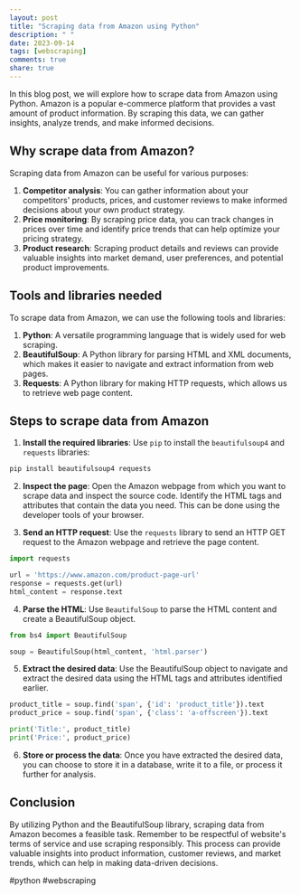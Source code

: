 ```yaml
---
layout: post
title: "Scraping data from Amazon using Python"
description: " "
date: 2023-09-14
tags: [webscraping]
comments: true
share: true
---
```


In this blog post, we will explore how to scrape data from Amazon using Python. Amazon is a popular e-commerce platform that provides a vast amount of product information. By scraping this data, we can gather insights, analyze trends, and make informed decisions.

## Why scrape data from Amazon?

Scraping data from Amazon can be useful for various purposes:

1. **Competitor analysis**: You can gather information about your competitors' products, prices, and customer reviews to make informed decisions about your own product strategy.
2. **Price monitoring**: By scraping price data, you can track changes in prices over time and identify price trends that can help optimize your pricing strategy.
3. **Product research**: Scraping product details and reviews can provide valuable insights into market demand, user preferences, and potential product improvements.

## Tools and libraries needed

To scrape data from Amazon, we can use the following tools and libraries:

1. **Python**: A versatile programming language that is widely used for web scraping.
2. **BeautifulSoup**: A Python library for parsing HTML and XML documents, which makes it easier to navigate and extract information from web pages.
3. **Requests**: A Python library for making HTTP requests, which allows us to retrieve web page content.

## Steps to scrape data from Amazon

1. **Install the required libraries**: Use `pip` to install the `beautifulsoup4` and `requests` libraries:

```python
pip install beautifulsoup4 requests
```

2. **Inspect the page**: Open the Amazon webpage from which you want to scrape data and inspect the source code. Identify the HTML tags and attributes that contain the data you need. This can be done using the developer tools of your browser.

3. **Send an HTTP request**: Use the `requests` library to send an HTTP GET request to the Amazon webpage and retrieve the page content.

```python
import requests

url = 'https://www.amazon.com/product-page-url'
response = requests.get(url)
html_content = response.text
```

4. **Parse the HTML**: Use `BeautifulSoup` to parse the HTML content and create a BeautifulSoup object.

```python
from bs4 import BeautifulSoup

soup = BeautifulSoup(html_content, 'html.parser')
```

5. **Extract the desired data**: Use the BeautifulSoup object to navigate and extract the desired data using the HTML tags and attributes identified earlier.

```python
product_title = soup.find('span', {'id': 'product_title'}).text
product_price = soup.find('span', {'class': 'a-offscreen'}).text

print('Title:', product_title)
print('Price:', product_price)
```

6. **Store or process the data**: Once you have extracted the desired data, you can choose to store it in a database, write it to a file, or process it further for analysis.

## Conclusion

By utilizing Python and the BeautifulSoup library, scraping data from Amazon becomes a feasible task. Remember to be respectful of website's terms of service and use scraping responsibly. This process can provide valuable insights into product information, customer reviews, and market trends, which can help in making data-driven decisions.

#python #webscraping